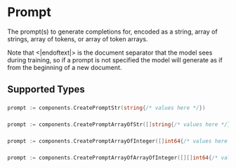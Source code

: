 # Prompt

The prompt(s) to generate completions for, encoded as a string, array of strings, array of tokens, or array of token arrays.

Note that <|endoftext|> is the document separator that the model sees during training, so if a prompt is not specified the model will generate as if from the beginning of a new document.



## Supported Types

### 

```go
prompt := components.CreatePromptStr(string{/* values here */})
```

### 

```go
prompt := components.CreatePromptArrayOfStr([]string{/* values here */})
```

### 

```go
prompt := components.CreatePromptArrayOfInteger([]int64{/* values here */})
```

### 

```go
prompt := components.CreatePromptArrayOfArrayOfInteger([][]int64{/* values here */})
```

